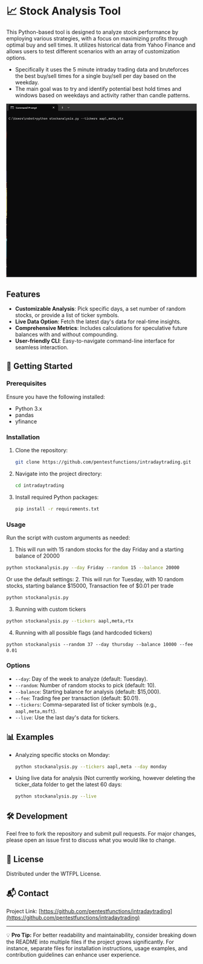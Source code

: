 
# 📈 Stock Analysis Tool

This Python-based tool is designed to analyze stock performance by employing various strategies, with a focus on maximizing profits through optimal buy and sell times. It utilizes historical data from Yahoo Finance and allows users to test different scenarios with an array of customization options.
- Specifically it uses the 5 minute intraday trading data and bruteforces the best buy/sell times for a single buy/sell per day based on the weekday.
- The main goal was to try and identify potential best hold times and windows based on weekdays and activity rather than candle patterns. 


<p align="center">
  <img src="./images/usage.gif">
</p>

## Features

- **Customizable Analysis**: Pick specific days, a set number of random stocks, or provide a list of ticker symbols.
- **Live Data Option**: Fetch the latest day's data for real-time insights.
- **Comprehensive Metrics**: Includes calculations for speculative future balances with and without compounding.
- **User-friendly CLI**: Easy-to-navigate command-line interface for seamless interaction.

## 🚀 Getting Started

### Prerequisites

Ensure you have the following installed:
- Python 3.x
- pandas
- yfinance

### Installation

1. Clone the repository:
   ```bash
   git clone https://github.com/pentestfunctions/intradaytrading.git
   ```
2. Navigate into the project directory:
   ```bash
   cd intradaytrading
   ```
3. Install required Python packages:
   ```bash
   pip install -r requirements.txt
   ```

### Usage

Run the script with custom arguments as needed:

1. This will run with 15 random stocks for the day Friday and a starting balance of 20000
```bash
python stockanalysis.py --day Friday --random 15 --balance 20000
```

Or use the default settings:
2. This will run for Tuesday, with 10 random stocks, starting balance $15000, Transaction fee of $0.01 per trade
```bash
python stockanalysis.py
```

3. Running with custom tickers
```bash
python stockanalysis.py --tickers aapl,meta,rtx
```

4. Running with all possible flags (and hardcoded tickers)
```
python stockanalysis --random 37 --day thursday --balance 10000 --fee 0.01 
```

### Options

- `--day`: Day of the week to analyze (default: Tuesday).
- `--random`: Number of random stocks to pick (default: 10).
- `--balance`: Starting balance for analysis (default: $15,000).
- `--fee`: Trading fee per transaction (default: $0.01).
- `--tickers`: Comma-separated list of ticker symbols (e.g., `aapl,meta,msft`).
- `--live`: Use the last day's data for tickers.

## 📊 Examples

- Analyzing specific stocks on Monday:
  ```bash
  python stockanalysis.py --tickers aapl,meta --day monday
  ```

- Using live data for analysis (Not currently working, however deleting the ticker_data folder to get the latest 60 days:
  ```bash
  python stockanalysis.py --live
  ```

## 🛠️ Development

Feel free to fork the repository and submit pull requests. For major changes, please open an issue first to discuss what you would like to change.

## 📝 License

Distributed under the WTFPL License.

## 📬 Contact

Project Link: [https://github.com/pentestfunctions/intradaytrading](https://github.com/pentestfunctions/intradaytrading)

---

💡 **Pro Tip:** For better readability and maintainability, consider breaking down the README into multiple files if the project grows significantly. For instance, separate files for installation instructions, usage examples, and contribution guidelines can enhance user experience.
